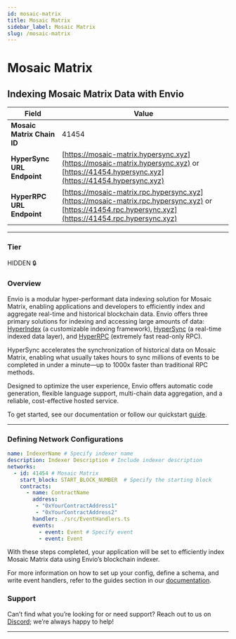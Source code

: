 ```yaml
---
id: mosaic-matrix
title: Mosaic Matrix
sidebar_label: Mosaic Matrix
slug: /mosaic-matrix
---
```


# Mosaic Matrix

## Indexing Mosaic Matrix Data with Envio

| **Field**                     | **Value**                                                                                          |
|-------------------------------|----------------------------------------------------------------------------------------------------|
| **Mosaic Matrix Chain ID**     | 41454                                                                                            |
| **HyperSync URL Endpoint**    | [https://mosaic-matrix.hypersync.xyz](https://mosaic-matrix.hypersync.xyz) or [https://41454.hypersync.xyz](https://41454.hypersync.xyz) |
| **HyperRPC URL Endpoint**     | [https://mosaic-matrix.rpc.hypersync.xyz](https://mosaic-matrix.rpc.hypersync.xyz) or [https://41454.rpc.hypersync.xyz](https://41454.rpc.hypersync.xyz) |

---

### Tier

HIDDEN 🔒

### Overview

Envio is a modular hyper-performant data indexing solution for Mosaic Matrix, enabling applications and developers to efficiently index and aggregate real-time and historical blockchain data. Envio offers three primary solutions for indexing and accessing large amounts of data: [HyperIndex](/docs/HyperIndex/overview) (a customizable indexing framework), [HyperSync](/docs/HyperSync/overview) (a real-time indexed data layer), and [HyperRPC](/docs/HyperRPC/overview-hyperrpc) (extremely fast read-only RPC).

HyperSync accelerates the synchronization of historical data on Mosaic Matrix, enabling what usually takes hours to sync millions of events to be completed in under a minute—up to 1000x faster than traditional RPC methods.

Designed to optimize the user experience, Envio offers automatic code generation, flexible language support, multi-chain data aggregation, and a reliable, cost-effective hosted service.

To get started, see our documentation or follow our quickstart [guide](/docs/HyperIndex/contract-import).

---

### Defining Network Configurations

```yaml
name: IndexerName # Specify indexer name
description: Indexer Description # Include indexer description
networks:
  - id: 41454 # Mosaic Matrix  
    start_block: START_BLOCK_NUMBER  # Specify the starting block
    contracts:
      - name: ContractName
        address:
         - "0xYourContractAddress1"
         - "0xYourContractAddress2"
        handler: ./src/EventHandlers.ts
        events:
          - event: Event # Specify event
          - event: Event
```

With these steps completed, your application will be set to efficiently index Mosaic Matrix data using Envio’s blockchain indexer.

For more information on how to set up your config, define a schema, and write event handlers, refer to the guides section in our [documentation](/docs/HyperIndex/configuration-file).

### Support

Can’t find what you’re looking for or need support? Reach out to us on [Discord](https://discord.com/invite/Q9qt8gZ2fX); we’re always happy to help!

---

